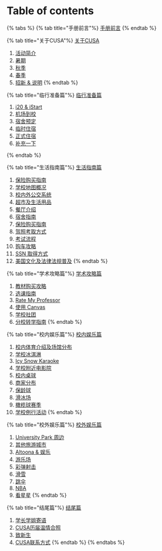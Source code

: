 # Table of contents

{% tabs %}
{% tab title="手册前言"%}
[手册前言](README.md)
{% endtab %}

{% tab title="关于CUSA"%}
[关于CUSA](about-cusa/README.md)

1. [活动简介](about-cusa/activity-info/README.md)
  1. [暑期](about-cusa/activity-info/summer.md)
  2. [秋季](about-cusa/activity-info/fall.md)
  3. [春季](about-cusa/activity-info/spring.md)
2. [招新 & 说明](about-cusa/recruitment-info/README.md)
{% endtab %}

{% tab title="临行准备篇"%}
[临行准备篇](before-coming.md)

1. [i20 & iStart](before-coming.md/#i20-and-istart)
2. [机场到校](before-coming.md/#ji-chang-dao-xiao)
3. [宿舍预定](before-coming.md/#su-she-yu-ding)
  1. [临时住宿](before-coming.md/#lin-shi-zhu-su)
  2. [正式住宿](before-coming.md/#zheng-shi-zhu-su)
  3. [补充一下](before-coming.md/#bu-chong-yi-xia)

{% endtab %}

{% tab title="生活指南篇"%}
[生活指南篇](daily-guide.md)

1. [保险购买指南](daily-guide.md/#bao-xian-gou-mai-zhi-nan)
2. [学校地图概况](daily-guide.md/#xue-xiao-di-tu-gai-kuang)
3. [校内外公交系统](daily-guide.md/#xiao-nei-wai-gong-jiao-xi-tong)
4. [超市及生活用品](daily-guide.md/#chao-shi-ji-sheng-huo-yong-pin)
5. [餐厅介绍](daily-guide.md/#can-ting-jie-shao)
6. [宿舍指南](daily-guide.md/#su-she-zhi-nan)
7. [保险购买指南](daily-guide.md/#bao-xian-gou-mai-zhi-nan-1)
8. [驾照考取方式](daily-guide.md/#jia-zhao-kao-qu-fang-shi)
9. [考试流程](daily-guide.md/#kao-shi-liu-cheng)
10. [购车攻略](daily-guide.md/#gou-che-gong-lve)
11. [SSN 取得方式](daily-guide.md/#ssn-qu-de-fang-shi)
12. [美国文化及法律法规普及](daily-guide.md/#mei-guo-wen-hua-ji-fa-lv-fa-gui-pu-ji)
{% endtab %}

{% tab title="学术攻略篇"%}
[学术攻略篇](study-guide.md)

1. [教材购买攻略](study-guide.md/#jiao-cai-gou-mai-gong-lve)
2. [选课指南](study-guide.md/#xuan-ke-zhi-nan)
3. [Rate My Professor](study-guide.md/#rate-my-professor-wang-zhan-jie-shao)
4. [使用 Canvas](study-guide.md/#canvas-ji-lionpath-shi-yong-jiao-cheng)
5. [学校社团](study-guide.md/#xue-xiao-she-tuan-tui-jian)
6. [分校转学指南](study-guide.md/#fen-xiao-zhuan-xue-zhi-nan)
{% endtab %}

{% tab title="校内娱乐篇"%}
[校内娱乐篇](on-campus-guide.md)

1. [校内体育介绍及场馆分布](on-campus-guide.md/#xiao-nei-ti-yu-jie-shao-ji-chang-guan-fen-bu)
2. [学校冰淇淋](on-campus-guide.md/#xue-xiao-bing-qi-lin)
3. [Icy Snow Karaoke](on-campus-guide.md/#Ice-Snow-Karaoke)
4. [学校附近电影院](on-campus-guide.md/#xue-xiao-fu-jin-dian-ying-yuan)
5. [校内桌球](on-campus-guide.md/#xiao-nei-zhuo-qiu)
6. [商家分布](on-campus-guide.md/#shang-jia-fen-bu)
7. [保龄球](on-campus-guide.md/#bao-ling-qiu)
8. [滑冰场](on-campus-guide.md/#hua-bing-chang)
9. [橄榄球赛季](on-campus-guide.md/#gan-lan-qiu-sai-ji)
10. [学校例行活动](on-campus-guide.md/#xue-xiao-li-xing-huo-dong)
{% endtab %}

{% tab title="校外娱乐篇"%}
[校外娱乐篇](off-campus-guide.md)

1. [University Park 周边](off-campus-guide.md/#University-Park-zhou-bian)
2. [其他旅游城市](off-campus-guide.md/#qi-ta-lv-you-cheng-shi)
3. [Altoona & 娱乐](off-campus-guide.md/#Altoona-and-yu-le)
4. [游乐场](off-campus-guide.md/#you-le-chang)
5. [彩弹射击](off-campus-guide.md/#cai-dan-she-ji)
6. [滑雪](off-campus-guide.md/#hua-xue)
7. [跳伞](off-campus-guide.md/#tiao-san)
8. [NBA](off-campus-guide.md/#NBA)
9. [看星星](off-campus-guide.md/#kan-xing-xing)
{% endtab %}

{% tab title="结尾篇"%}
[结尾篇](final.md)

1. [学长学姐寄语](final.md/#xue-zhang-xue-jie-ji-yu)
2. [CUSA历届温情合照](final.md/#CUSA-li-jie-wen-qing-he-zhao)
3. [致新生](final.md/#zhi-xin-sheng)
4. [CUSA联系方式](final.md/#CUSA-lian-xi-fang-shi)
{% endtab %}
{% endtabs %}
